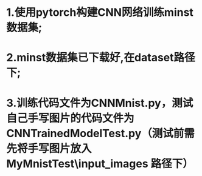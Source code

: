 # 1.使用pytorch构建CNN网络训练minst数据集;
# 2.minst数据集已下载好,在dataset路径下;
# 3.训练代码文件为CNNMnist.py，测试自己手写图片的代码文件为CNNTrainedModelTest.py（测试前需先将手写图片放入MyMnistTest\input_images 路径下）
